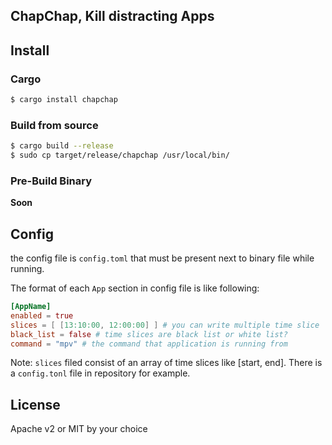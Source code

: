 ## ChapChap, Kill distracting Apps

## Install
### Cargo
```sh
$ cargo install chapchap
```

### Build from source
```sh
$ cargo build --release
$ sudo cp target/release/chapchap /usr/local/bin/
```

### Pre-Build Binary
**Soon**

## Config
the config file is `config.toml` that must be present next to binary
file while running.

The format of each `App` section in config file is like following:
```toml
[AppName]
enabled = true
slices = [ [13:10:00, 12:00:00] ] # you can write multiple time slice
black_list = false # time slices are black list or white list?
command = "mpv" # the command that application is running from
```
Note: `slices` filed consist of an array of time slices like [start,
end].
There is a `config.tonl` file in repository for example.

## License
Apache v2 or MIT by your choice
